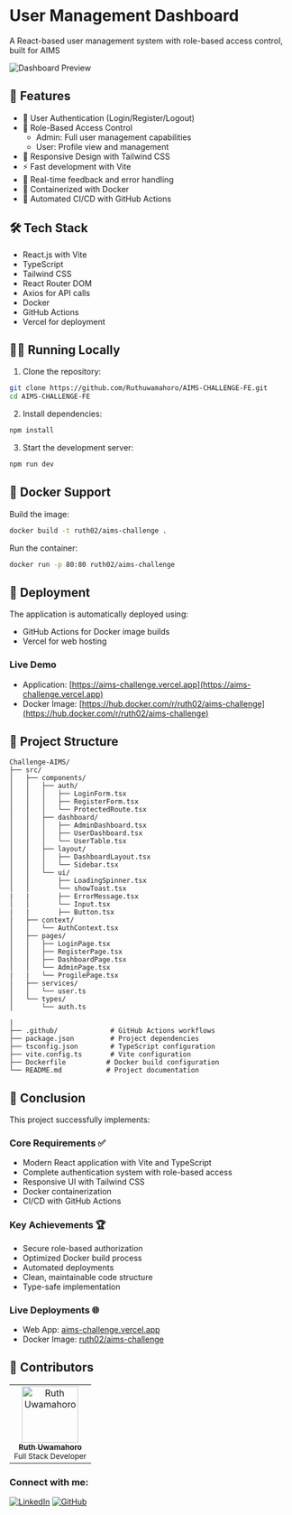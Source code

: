 # User Management Dashboard

A React-based user management system with role-based access control, built for AIMS

![Dashboard Preview](./preview.png)

## 🚀 Features

- 🔐 User Authentication (Login/Register/Logout)
- 👥 Role-Based Access Control
  - Admin: Full user management capabilities
  - User: Profile view and management
- 📱 Responsive Design with Tailwind CSS
- ⚡ Fast development with Vite
- 🔄 Real-time feedback and error handling
- 🐳 Containerized with Docker
- 🔄 Automated CI/CD with GitHub Actions

## 🛠️ Tech Stack

- React.js with Vite
- TypeScript
- Tailwind CSS
- React Router DOM
- Axios for API calls
- Docker
- GitHub Actions
- Vercel for deployment

## 🏃‍♂️ Running Locally

1. Clone the repository:

```bash
git clone https://github.com/Ruthuwamahoro/AIMS-CHALLENGE-FE.git
cd AIMS-CHALLENGE-FE
```

2. Install dependencies:

```bash
npm install
```

3. Start the development server:

```bash
npm run dev
```

## 🐋 Docker Support

Build the image:

```bash
docker build -t ruth02/aims-challenge .
```

Run the container:

```bash
docker run -p 80:80 ruth02/aims-challenge
```

## 🚀 Deployment

The application is automatically deployed using:

- GitHub Actions for Docker image builds
- Vercel for web hosting

### Live Demo

- Application: [https://aims-challenge.vercel.app](https://aims-challenge.vercel.app)
- Docker Image: [https://hub.docker.com/r/ruth02/aims-challenge](https://hub.docker.com/r/ruth02/aims-challenge)

## 📁 Project Structure

```
Challenge-AIMS/
├── src/
│   ├── components/
│   │   ├── auth/
│   │   │   ├── LoginForm.tsx
│   │   │   ├── RegisterForm.tsx
│   │   │   └── ProtectedRoute.tsx
│   │   ├── dashboard/
│   │   │   ├── AdminDashboard.tsx
│   │   │   ├── UserDashboard.tsx
│   │   │   └── UserTable.tsx
│   │   ├── layout/
│   │   │   ├── DashboardLayout.tsx
│   │   │   └── Sidebar.tsx
│   │   └── ui/
│   │       ├── LoadingSpinner.tsx
│   │       └── showToast.tsx
|   |       ├── ErrorMessage.tsx
│   │       └── Input.tsx
|   |       ├── Button.tsx
│   ├── context/
│   │   └── AuthContext.tsx
│   ├── pages/
│   │   ├── LoginPage.tsx
│   │   ├── RegisterPage.tsx
│   │   ├── DashboardPage.tsx
│   │   └── AdminPage.tsx
|   |   └── ProgilePage.tsx
│   ├── services/
│   │   └── user.ts
│   └── types/
│       └── auth.ts

|
├── .github/             # GitHub Actions workflows
├── package.json         # Project dependencies
├── tsconfig.json        # TypeScript configuration
├── vite.config.ts       # Vite configuration
├── Dockerfile          # Docker build configuration
└── README.md           # Project documentation
```

## 📝 Conclusion

This project successfully implements:

### Core Requirements ✅

- Modern React application with Vite and TypeScript
- Complete authentication system with role-based access
- Responsive UI with Tailwind CSS
- Docker containerization
- CI/CD with GitHub Actions

### Key Achievements 🏆

- Secure role-based authorization
- Optimized Docker build process
- Automated deployments
- Clean, maintainable code structure
- Type-safe implementation

### Live Deployments 🌐

- Web App: [aims-challenge.vercel.app](https://aims-challenge.vercel.app)
- Docker Image: [ruth02/aims-challenge](https://hub.docker.com/r/ruth02/aims-challenge)

## 👥 Contributors

<table>
  <tr>
    <td align="center">
      <a href="https://github.com/Ruthuwamahoro">
        <img src="https://github.com/Ruthuwamahoro.png" width="100px;" alt="Ruth Uwamahoro"/>
        <br />
        <sub><b>Ruth Uwamahoro</b></sub>
      </a>
      <br />
      <sub>Full Stack Developer</sub>
    </td>
  </tr>
</table>

### Connect with me:

[![LinkedIn](https://img.shields.io/badge/LinkedIn-0077B5?style=for-the-badge&logo=linkedin&logoColor=white)](https://www.linkedin.com/in/ruth-uwamahoro)
[![GitHub](https://img.shields.io/badge/GitHub-100000?style=for-the-badge&logo=github&logoColor=white)](https://github.com/Ruthuwamahoro)

